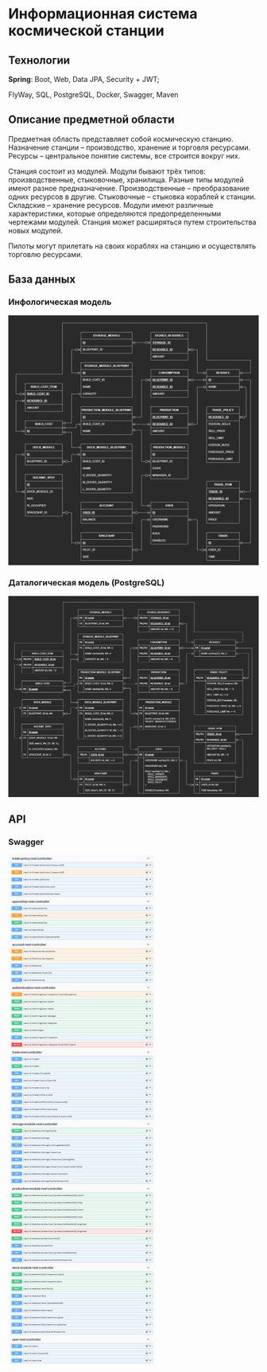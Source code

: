 # Информационная система космической станции

## Технологии

**Spring**: Boot, Web, Data JPA, Security + JWT;

FlyWay, SQL, PostgreSQL, Docker, Swagger, Maven

## Описание предметной области

Предметная область представляет собой космическую станцию. 
Назначение станции – производство, хранение и торговля ресурсами. 
Ресурсы – центральное понятие системы, все строится вокруг них.

Станция состоит из модулей. 
Модули бывают трёх типов: 
производственные, стыковочные, хранилища. 
Разные типы модулей имеют разное предназначение. 
Производственные – преобразование одних ресурсов в другие. 
Стыковочные – стыковка кораблей к станции.  
Складские – хранение ресурсов.
Модули имеют различные характеристики, которые определяются предопределенными чертежами модулей.
Станция может расширяться путем строительства новых модулей. 

Пилоты могут прилетать на своих кораблях на станцию и осуществлять торговлю ресурсами.

## База данных

### Инфологическая модель
![infological-model.png](docs/database/infological-model-dark.png)

### Даталогическая модель (PostgreSQL)
![datalogical-model.png](docs/database/datalogical-model-dark.png)

## API

### Swagger
![swagger.png](docs/api/swagger.png)